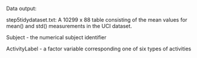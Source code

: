 Data output:

step5tidydataset.txt: A 10299 x 88 table consisting of the mean values for mean() and std() measurements in the UCI dataset.



Subject - the numerical subject identifier

ActivityLabel - a factor variable corresponding one of six types of activities


